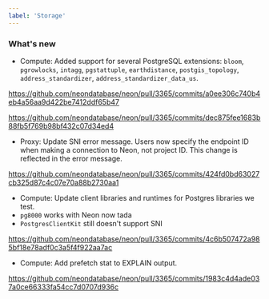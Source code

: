 ```yaml
---
label: 'Storage'
---
```


### What's new

- Compute: Added support for several PostgreSQL extensions:
`bloom`, `pgrowlocks`, `intagg`, `pgstattuple`,
`earthdistance`, `postgis_topology`, `address_standardizer`, `address_standardizer_data_us`.

https://github.com/neondatabase/neon/pull/3365/commits/a0ee306c740b4eb4a56aa9d422be7412ddf65b47

https://github.com/neondatabase/neon/pull/3365/commits/dec875fee1683b88fb5f769b98bf432c07d34ed4


- Proxy: Update SNI error message. Users now specify the endpoint ID when making a connection to Neon, not project ID. This change is reflected in the error message.

https://github.com/neondatabase/neon/pull/3365/commits/424fd0bd63027cb325d87c4c07e70a88b2730aa1

- Compute:
Update client libraries and runtimes for Postgres libraries we test.
- `pg8000` works with Neon now tada
- `PostgresClientKit` still doesn't support SNI

https://github.com/neondatabase/neon/pull/3365/commits/4c6b507472a985bf18e78adf0c3a5f4f922aa7ac


- Compute: Add prefetch stat to EXPLAIN output.

https://github.com/neondatabase/neon/pull/3365/commits/1983c4d4ade037a0ce66333fa54cc7d0707d936c